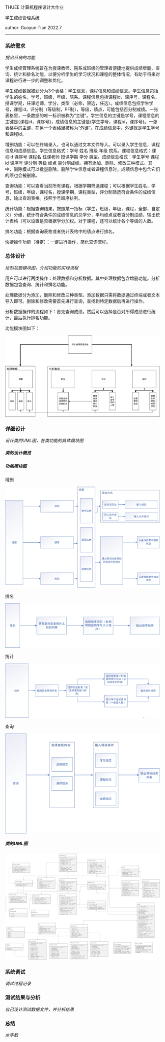 THUEE 计算机程序设计大作业

学生成绩管理系统

author: Guoyun Tian	2022.7

---

### 系统需求

*提出系统的功能*

学生成绩管理系统旨在为授课教师、院系或班级的管理者便捷地提供成绩增删、查询、统计和排名功能，以便分析学生的学习状况和课程的整体情况，有助于将来对课程进行进一步的调整和优化。

学生成绩数据被划分为3个表格：学生信息，课程信息和成绩信息。学生信息包括学生的姓名，学号，班级，年级，院系。课程信息包括课程id，课序号，课程名，授课学期，任课老师，学分，类型（必修，限选，任选）。成绩信息包括学生学号，课程id，评分制（等级制，PF制），等级，绩点，可能包括百分制成绩。一张表格里，一条数据的唯一标识被称为“主键”。学生信息的主键是学号，课程信息的主键是{课程id，课序号}，成绩信息的主键是{学生学号，课程id，课序号}。一张表格中的主键，在另一个表格里被称为“外键”。在成绩信息中，外键就是学生学号和课程id。

增删功能：可以在终端录入，也可以通过文本文件导入。可以录入学生信息，课程信息和成绩信息。学生信息格式：学号	姓名	班级	年级	院系。课程信息格式：课程id	课序号	课程名	任课老师	授课学期	学分	类型。成绩信息格式：学生学号	课程id	课序号	评分制	等级	绩点	百分制成绩。拥有添加、删除、修改三种模式。其中，删除模式可以批量删除。删除学生信息或者课程信息时，成绩信息中包含它们的项也会被删除。

查询功能：可以查看当前所有课程，根据学期筛选课程；可以根据学生姓名，学号，班级，年级，课程名，授课学期，课程类型，评分制筛选符合条件的成绩信息，输出查询表格。按照学号顺序排列。

统计功能：根据查询结果，按照某一指标（学生，班级，年级，课程，全部，自定义）分组，统计符合条件的成绩信息的总学分，平均绩点或者百分制成绩，输出统计表格（可以设置是否根据学分加权。对于课程，还可以统计各个等级的人数。

排名功能：根据查询表格或者统计表格中的绩点进行排名。

快捷操作功能（待定）：一键进行操作，简化查询流程。

### 总体设计

*绘制功能模块图，介绍功能的实现流程*

用户可以进行两类操作：处理数据和分析数据。其中处理数据包含增删功能。分析数据包含查询、统计和排名功能。

处理数据分为添加，删除和修改三种类型。添加数据只需将数据通过终端或者文本导入即可。删除和修改需要首先进行查询，查找到特定数据后再进行操作。

分析数据操作的流程如下：首先查询成绩，然后可以选择是否对所得成绩进行统计，最后执行排名功能。

功能模块图如下：

![](.\visio\系统需求.png)

### 详细设计

*设计类的UML图，各类功能的具体模块图*

##### 类的设计概览

##### 功能模块图

增删

![](./visio/增删.png)

排名

![](./visio/排名.png)

统计

![](./visio/统计.png)

查询

![](./visio/查询.png)

##### 类的UML图

![](./visio/UML.png)

### 系统调试

*调试过程记录*

### 测试结果与分析

*自己设计测试数据文件，并分析结果*



### 总结

*水字数*